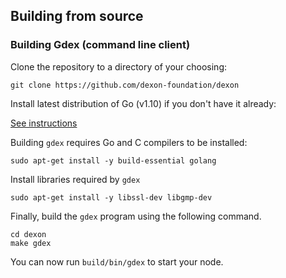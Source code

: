 <!--
## Installing from PPA

```shell
sudo apt-get install software-properties-common
sudo add-apt-repository -y ppa:ethereum/ethereum
sudo apt-get update
sudo apt-get install ethereum
```

If you want to stay on the bleeding edge, install the `ethereum-unstable` package instead.

After installing, run `gdex account new` to create an account on your node.

You should now be able to run `gdex` and connect to the network.

Make sure to check the different options and commands with `gdex --help`

You can alternatively install only the `gdex` CLI with `apt-get install gdex` if you don't want to install the other utilities (`bootnode`, `evm`, `disasm`, `rlpdump`, `ethtest`).
-->
## Building from source

### Building Gdex (command line client)

Clone the repository to a directory of your choosing:

```shell
git clone https://github.com/dexon-foundation/dexon
```
Install latest distribution of Go (v1.10) if you don't have it already:

[See instructions](https://github.com/dexon-foundation/wiki/wiki/Installing-Go#ubuntu)

Building `gdex` requires Go and C compilers to be installed:

```shell
sudo apt-get install -y build-essential golang
```

Install libraries required by `gdex`
```shell
sudo apt-get install -y libssl-dev libgmp-dev
```

Finally, build the `gdex` program using the following command.
```shell
cd dexon
make gdex
```

You can now run `build/bin/gdex` to start your node.